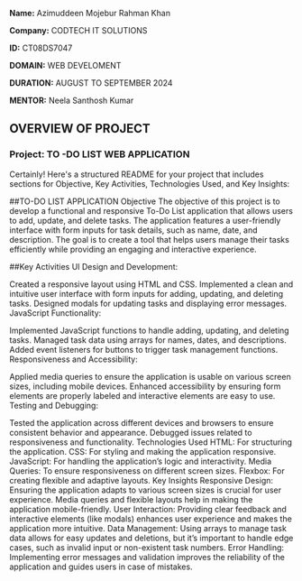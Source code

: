 **Name:** Azimuddeen Mojebur Rahman Khan

**Company:** CODTECH IT SOLUTIONS 

**ID:** CT08DS7047

**DOMAIN:** WEB DEVELOMENT

**DURATION:** AUGUST TO SEPTEMBER 2024

**MENTOR:** Neela Santhosh Kumar

## OVERVIEW OF PROJECT

### Project: TO -DO LIST WEB APPLICATION

Certainly! Here's a structured README for your project that includes sections for Objective, Key Activities, Technologies Used, and Key Insights:

##TO-DO LIST APPLICATION
Objective
The objective of this project is to develop a functional and responsive To-Do List application that allows users to add, update, and delete tasks. The application features a user-friendly interface with form inputs for task details, such as name, date, and description. The goal is to create a tool that helps users manage their tasks efficiently while providing an engaging and interactive experience.

##Key Activities
UI Design and Development:

Created a responsive layout using HTML and CSS.
Implemented a clean and intuitive user interface with form inputs for adding, updating, and deleting tasks.
Designed modals for updating tasks and displaying error messages.
JavaScript Functionality:

Implemented JavaScript functions to handle adding, updating, and deleting tasks.
Managed task data using arrays for names, dates, and descriptions.
Added event listeners for buttons to trigger task management functions.
Responsiveness and Accessibility:

Applied media queries to ensure the application is usable on various screen sizes, including mobile devices.
Enhanced accessibility by ensuring form elements are properly labeled and interactive elements are easy to use.
Testing and Debugging:

Tested the application across different devices and browsers to ensure consistent behavior and appearance.
Debugged issues related to responsiveness and functionality.
Technologies Used
HTML: For structuring the application.
CSS: For styling and making the application responsive.
JavaScript: For handling the application’s logic and interactivity.
Media Queries: To ensure responsiveness on different screen sizes.
Flexbox: For creating flexible and adaptive layouts.
Key Insights
Responsive Design: Ensuring the application adapts to various screen sizes is crucial for user experience. Media queries and flexible layouts help in making the application mobile-friendly.
User Interaction: Providing clear feedback and interactive elements (like modals) enhances user experience and makes the application more intuitive.
Data Management: Using arrays to manage task data allows for easy updates and deletions, but it’s important to handle edge cases, such as invalid input or non-existent task numbers.
Error Handling: Implementing error messages and validation improves the reliability of the application and guides users in case of mistakes.

